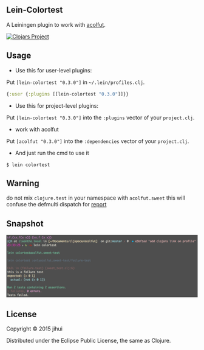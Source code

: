 ## Lein-Colortest

A Leiningen plugin to work with [acolfut](https://github.com/zjhmale/acolfut).

[![Clojars Project](http://clojars.org/lein-colortest/latest-version.svg)](http://clojars.org/lein-colortest)

## Usage

* Use this for user-level plugins:

Put `[lein-colortest "0.3.0"]` in `~/.lein/profiles.clj`.

```clojure
{:user {:plugins [[lein-colortest "0.3.0"]]}}
```

* Use this for project-level plugins:

Put `[lein-colortest "0.3.0"]` into the `:plugins` vector of your `project.clj`.

* work with acolfut

Put `[acolfut "0.3.0"]` into the `:dependencies` vector of your `project.clj`.

* And just run the cmd to use it

```
$ lein colortest
```

## Warning

do not mix `clojure.test` in your namespace with `acolfut.sweet` this will confuse the defmulti dispatch for [report](https://github.com/clojure/clojure/blob/master/src/clj/clojure/test.clj#L332)

## Snapshot

![cleantha](./snapshot/colortest.png)

## License

Copyright © 2015 jihui

Distributed under the Eclipse Public License, the same as Clojure.
